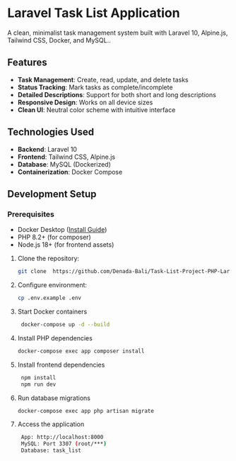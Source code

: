 
# Laravel Task List Application

A clean, minimalist task management system built with Laravel 10, Alpine.js, Tailwind CSS, Docker, and MySQL..

## Features

- **Task Management**: Create, read, update, and delete tasks
- **Status Tracking**: Mark tasks as complete/incomplete
- **Detailed Descriptions**: Support for both short and long descriptions
- **Responsive Design**: Works on all device sizes
- **Clean UI**: Neutral color scheme with intuitive interface

## Technologies Used

- **Backend**: Laravel 10
- **Frontend**: Tailwind CSS, Alpine.js
- **Database**: MySQL (Dockerized)
- **Containerization**: Docker Compose

## Development Setup

### Prerequisites
- Docker Desktop ([Install Guide](https://www.docker.com/products/docker-desktop))
- PHP 8.2+ (for composer)
- Node.js 18+ (for frontend assets)
  
1. Clone the repository:
   ```bash
   git clone  https://github.com/Denada-Bali/Task-List-Project-PHP-Larvel-with-blade.git
   
2. Configure environment:
   ```bash
   cp .env.example .env
   
3. Start Docker containers
   ```bash
    docker-compose up -d --build

4. Install PHP dependencies
   ```bash 
   docker-compose exec app composer install

5. Install frontend dependencies
   ```bash
    npm install
    npm run dev

6. Run database migrations
   ```bash
   docker-compose exec app php artisan migrate

7. Access the application
   ```bash
    App: http://localhost:8000
    MySQL: Port 3307 (root/***)
    Database: task_list
